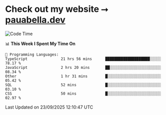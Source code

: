 # Check out my website ⭢ [pauabella.dev](https://pauabella.dev)

<!--START_SECTION:waka-->
![Code Time](http://img.shields.io/badge/Code%20Time-4%2C825%20hrs%203%20mins-blue)

📊 **This Week I Spent My Time On** 

```text
💬 Programming Languages: 
TypeScript               21 hrs 56 mins      ████████████████████░░░░░   78.17 % 
JavaScript               2 hrs 20 mins       ██░░░░░░░░░░░░░░░░░░░░░░░   08.34 % 
Other                    1 hr 31 mins        █░░░░░░░░░░░░░░░░░░░░░░░░   05.42 % 
SQL                      52 mins             █░░░░░░░░░░░░░░░░░░░░░░░░   03.10 % 
CSS                      50 mins             █░░░░░░░░░░░░░░░░░░░░░░░░   02.97 % 
```


 Last Updated on 23/09/2025 12:10:47 UTC
<!--END_SECTION:waka-->
